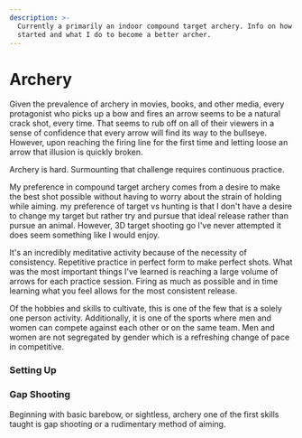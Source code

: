 ```yaml
---
description: >-
  Currently a primarily an indoor compound target archery. Info on how to get
  started and what I do to become a better archer.
---
```


# Archery



Given the prevalence of archery in  movies, books, and other media, every protagonist who picks up a bow and fires an arrow seems to be a natural crack shot, every time. That seems to rub off on all of their viewers in a sense of confidence that every arrow will find its way to the bullseye. However, upon reaching the firing line  for the first time and letting loose an arrow that illusion is quickly broken. 

Archery is hard. Surmounting that challenge requires continuous practice.

My preference in compound target archery comes from a desire to make the best shot possible without having to worry about the strain of holding while aiming.  my preference of target vs hunting is that I don't have a desire to change my target but rather try and pursue that ideal release rather than pursue an animal. However, 3D target shooting go I've never attempted it does seem something like I would enjoy.

It's an incredibly meditative activity because of the necessity of consistency. Repetitive practice in perfect form to make perfect shots. What was the most important things I've learned is reaching a large volume of arrows for each practice session.  Firing as much as possible and in time learning what you feel allows for the most consistent release.  

Of the hobbies and skills to cultivate, this is one of the few that is a solely one person activity. Additionally, it is one of the sports where men and women can compete against each other or on the same team. Men and women are not segregated by gender which is a refreshing change of pace in competitive. 

### Setting Up



### Gap Shooting 

Beginning with basic barebow, or sightless, archery one of the first skills taught is gap shooting or a rudimentary method of aiming.   











